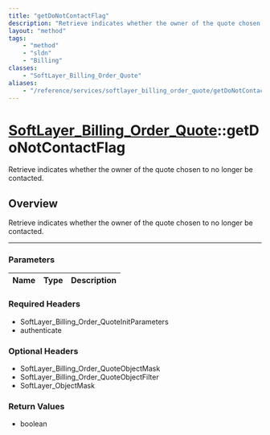 ```yaml
---
title: "getDoNotContactFlag"
description: "Retrieve indicates whether the owner of the quote chosen to no longer be contacted."
layout: "method"
tags:
    - "method"
    - "sldn"
    - "Billing"
classes:
    - "SoftLayer_Billing_Order_Quote"
aliases:
    - "/reference/services/softlayer_billing_order_quote/getDoNotContactFlag"
---
```

# [SoftLayer_Billing_Order_Quote](/reference/services/SoftLayer_Billing_Order_Quote)::getDoNotContactFlag


Retrieve indicates whether the owner of the quote chosen to no longer be contacted.


## Overview 
Retrieve indicates whether the owner of the quote chosen to no longer be contacted.

-----

### Parameters 
|Name | Type | Description |
| --- | --- | --- |


### Required Headers
* SoftLayer_Billing_Order_QuoteInitParameters
* authenticate


### Optional Headers
* SoftLayer_Billing_Order_QuoteObjectMask
* SoftLayer_Billing_Order_QuoteObjectFilter
* SoftLayer_ObjectMask

### Return Values
* boolean




